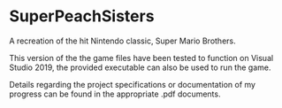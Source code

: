 # SuperPeachSisters
A recreation of the hit Nintendo classic, Super Mario Brothers.

This version of the the game files have been tested to function on Visual Studio 2019, the provided executable can also be used to run the game.

Details regarding the project specifications or documentation of my progress can be found in the appropriate .pdf documents.
